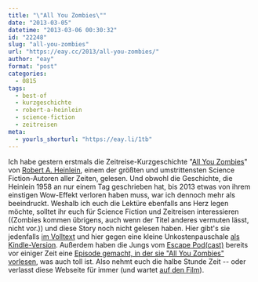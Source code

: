 ```yaml
---
title: "\"All You Zombies\""
date: "2013-03-05"
datetime: "2013-03-06 00:30:32"
id: "22248"
slug: "all-you-zombies"
url: "https://eay.cc/2013/all-you-zombies/"
author: "eay"
format: "post"
categories:
  - 0815
tags:
  - best-of
  - kurzgeschichte
  - robert-a-heinlein
  - science-fiction
  - zeitreisen
meta:
  - yourls_shorturl: "https://eay.li/1tb"
---
```


Ich habe gestern erstmals die Zeitreise-Kurzgeschichte "[All You Zombies](http://en.wikipedia.org/wiki/%22%E2%80%94All_You_Zombies%E2%80%94%22)" von [Robert A. Heinlein](http://en.wikipedia.org/wiki/Robert_A._Heinlein), einem der größten und umstrittensten Science Fiction-Autoren aller Zeiten, gelesen. Und obwohl die Geschichte, die Heinlein 1958 an nur einem Tag geschrieben hat, bis 2013 etwas von ihrem einstigen Wow-Effekt verloren haben muss, war ich dennoch mehr als beeindruckt. Weshalb ich euch die Lektüre ebenfalls ans Herz legen möchte, solltet ihr euch für Science Fiction und Zeitreisen interessieren ((Zombies kommen übrigens, auch wenn der Titel anderes vermuten lässt, nicht vor.)) und diese Story noch nicht gelesen haben. Hier gibt's sie jedenfalls [im Volltext](http://faculty.uca.edu/rnovy/Heinlein--All%20you%20zombies.htm) und hier gegen eine kleine Unkostenpauschale [als Kindle-Version](http://www.amazon.de/exec/obidos/ASIN/B008MOKW22/eayznet-21). Außerdem haben die Jungs vom [Escape Pod(cast)](http://escapepod.org/) bereits vor einiger Zeit eine [Episode gemacht, in der sie "All You Zombies" vorlesen](http://escapepod.org/2009/07/02/ep-200-all-you-zombies/), was auch toll ist. Also nehmt euch die halbe Stunde Zeit -- oder verlasst diese Webseite für immer (und wartet [auf den Film](http://www.sfsignal.com/archives/2012/05/heinleins-awesome-short-story-all-you-zombies-heads-to-the-big-screen/)).
